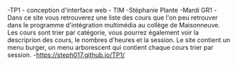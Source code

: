 -TP1 - conception d'interface web - TIM 
-Stéphanie Plante
-Mardi GR1
-Dans ce site vous retrouverez une liste des cours que l'on peu retrouver dans le programme
 d'intégration multimédia au collège de Maisonneuve. Les cours sont trier par catégorie, vous pourrez
 également voir la descriprion des cours, le nombres d'heures et la session. Le site contient un 
 menu burger, un menu arborescent qui contient chaque cours trier par session. 
-https://steph017.github.io/TP1/

 
